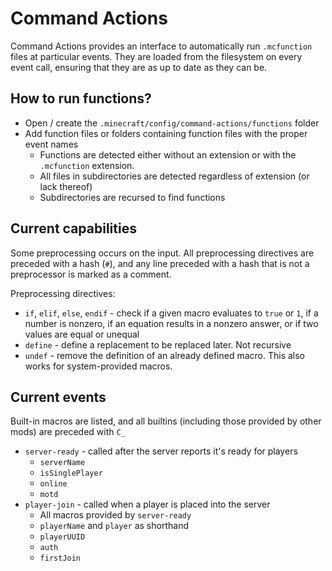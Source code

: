 # Command Actions

Command Actions provides an interface to automatically run `.mcfunction` files at particular events. They are loaded from the filesystem on every event call, ensuring that they are as up to date as they can be.

## How to run functions?
- Open / create the `.minecraft/config/command-actions/functions` folder
- Add function files or folders containing function files with the proper event names
    - Functions are detected either without an extension or with the `.mcfunction` extension.
    - All files in subdirectories are detected regardless of extension (or lack thereof)
    - Subdirectories are recursed to find functions

## Current capabilities
Some preprocessing occurs on the input. All preprocessing directives are preceded with a hash (`#`),
and any line preceded with a hash that is not a preprocessor is marked as a comment.

Preprocessing directives:
- `if`, `elif`, `else`, `endif` - check if a given macro evaluates to `true` or `1`, if a number is nonzero, if an equation results in a nonzero answer, or if two values are equal or unequal
- `define` - define a replacement to be replaced later. Not recursive
- `undef` - remove the definition of an already defined macro. This also works for system-provided macros.

## Current events

Built-in macros are listed, and all builtins (including those provided by other mods) are preceded with `C_`

- `server-ready` - called after the server reports it's ready for players
    - `serverName`
    - `isSinglePlayer`
    - `online`
    - `motd`
- `player-join` - called when a player is placed into the server
    - All macros provided by `server-ready`
    - `playerName` and `player` as shorthand
    - `playerUUID`
    - `auth`
    - `firstJoin`
